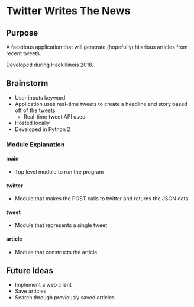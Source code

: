 # Twitter Writes The News

## Purpose
A facetious application that will generate (hopefully) hilarious articles from recent tweets.

Developed during HackIllinois 2018.

## Brainstorm
* User inputs keyword
* Application uses real-time tweets to create a headline and story based off of the tweets
	* Real-time tweet API used
* Hosted locally
* Developed in Python 2

### Module Explanation
#### main
* Top level module to run the program

#### twitter
* Module that makes the POST calls to twitter and returns the JSON data

#### tweet
* Module that represents a single tweet

#### article
* Module that constructs the article

## Future Ideas
* Implement a web client
* Save articles
* Search through previously saved articles 
